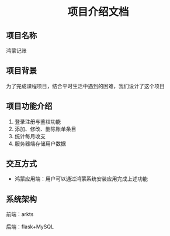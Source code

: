 # <center>项目介绍文档</center>

## 项目名称

鸿蒙记账

## 项目背景

为了完成课程项目，结合平时生活中遇到的困难，我们设计了这个项目

## 项目功能介绍

1. 登录注册与鉴权功能
2. 添加、修改、删除账单条目
3. 统计每月收支
4. 服务器端存储用户数据

## 交互方式

- 鸿蒙应用端：用户可以通过鸿蒙系统安装应用完成上述功能

## 系统架构

前端：arkts

后端：flask+MySQL
